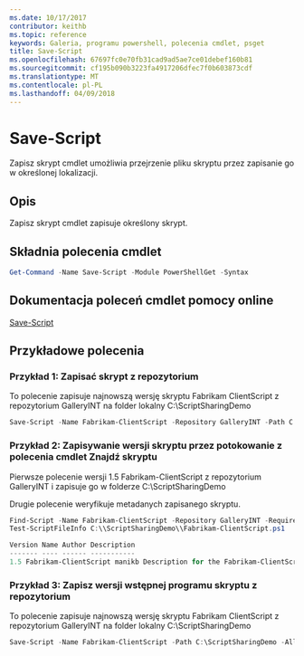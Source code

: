 ```yaml
---
ms.date: 10/17/2017
contributor: keithb
ms.topic: reference
keywords: Galeria, programu powershell, polecenia cmdlet, psget
title: Save-Script
ms.openlocfilehash: 67697fc0e70fb31cad9ad5ae7ce01debef160b81
ms.sourcegitcommit: cf195b090b3223fa4917206dfec7f0b603873cdf
ms.translationtype: MT
ms.contentlocale: pl-PL
ms.lasthandoff: 04/09/2018
---
```

# <a name="save-script"></a>Save-Script

Zapisz skrypt cmdlet umożliwia przejrzenie pliku skryptu przez zapisanie go w określonej lokalizacji.

## <a name="description"></a>Opis

Zapisz skrypt cmdlet zapisuje określony skrypt.

## <a name="cmdlet-syntax"></a>Składnia polecenia cmdlet

```powershell
Get-Command -Name Save-Script -Module PowerShellGet -Syntax
```
## <a name="cmdlet-online-help-reference"></a>Dokumentacja poleceń cmdlet pomocy online

[Save-Script](http://go.microsoft.com/fwlink/?LinkId=619786)

## <a name="example-commands"></a>Przykładowe polecenia

### <a name="example-1-save-a-script-from-a-repository"></a>Przykład 1: Zapisać skrypt z repozytorium
To polecenie zapisuje najnowszą wersję skryptu Fabrikam ClientScript z repozytorium GalleryINT na folder lokalny C:\ScriptSharingDemo

```powershell
Save-Script -Name Fabrikam-ClientScript -Repository GalleryINT -Path C:\ScriptSharingDemo
```

### <a name="example-2-save-a-version-of-a-script-by-piping-from-the-find-script-cmdlet"></a>Przykład 2: Zapisywanie wersji skryptu przez potokowanie z polecenia cmdlet Znajdź skryptu

Pierwsze polecenie wersji 1.5 Fabrikam-ClientScript z repozytorium GalleryINT i zapisuje go w folderze C:\ScriptSharingDemo

Drugie polecenie weryfikuje metadanych zapisanego skryptu.

```powershell
Find-Script -Name Fabrikam-ClientScript -Repository GalleryINT -RequiredVersion 1.5 | Save-Script -Path C:\\ScriptSharingDemo
Test-ScriptFileInfo C:\\ScriptSharingDemo\\Fabrikam-ClientScript.ps1

Version Name Author Description
------- ---- ------ -----------
1.5 Fabrikam-ClientScript manikb Description for the Fabrikam-ClientScript script
```

### <a name="example-3-save-a-prerelease-version-of-a-script-from-a-repository"></a>Przykład 3: Zapisz wersji wstępnej programu skryptu z repozytorium
To polecenie zapisuje najnowszą wersję skryptu Fabrikam ClientScript z repozytorium GalleryINT na folder lokalny C:\ScriptSharingDemo

```powershell
Save-Script -Name Fabrikam-ClientScript -Path C:\ScriptSharingDemo -AllowPrerelease
```